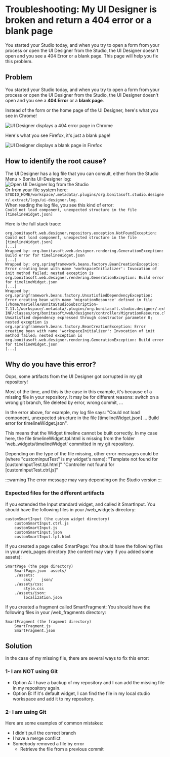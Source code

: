 
# Troubleshooting: My UI Designer is broken and return a 404 error or a blank page

You started your Studio today, and when you try to open a form from your process or open the UI Designer from the Studio, the UI Designer doesn't open and you see a 404 Error or a blank page. This page will help you fix this problem. 

## Problem

You started your Studio today, and when you try to open a form from your process or open the UI Designer from the Studio, the UI Designer doesn't open and you see a **404 Error** or a **blank page**.  

Instead of the form or the home page of the UI Designer, here's what you see in Chrome!  

![UI Designer displays a 404 error page in Chrome](images/error-my-ui-designer-broken-and-returns-404-error-out-bluechrome.png)<!--{.img-responsive}-->

Here's what you see Firefox, it's just a blank page!  

![UI Designer displays a blank page in Firefox](images/error-my-ui-designer-broken-and-returns-404-error-out-blueff.png)<!--{.img-responsive}-->
## How to identify the root cause?
The UI Designer has a log file that you can consult, either from the Studio Menu > Bonita UI-Designer log:  
![Open UI Designer log from the Studio](images/error-my-ui-designer-broken-and-returns-404-error-out-blueuidlogs.png)<!--{.img-responsive}-->  
Or from your file system here: `STUDIO_HOME/workspace/.metadata/.plugins/org.bonitasoft.studio.designer/.extract/logs/ui-designer.log`.  
When reading the log file, you see this kind of error:  
```Could not load component, unexpected structure in the file [timelineWidget.json]```

Here is the full stack trace: 
```16:32:41 [localhost-startStop-1] ERROR o.s.w.c.ContextLoader - Context initialization failed  
org.bonitasoft.web.designer.repository.exception.NotFoundException: Could not load component, unexpected structure in the file [timelineWidget.json]  
[...] 
Wrapped by: org.bonitasoft.web.designer.rendering.GenerationException: Build error for timelineWidget.json  
[...]
Wrapped by: org.springframework.beans.factory.BeanCreationException: Error creating bean with name 'workspaceInitializer': Invocation of init method failed; nested exception is org.bonitasoft.web.designer.rendering.GenerationException: Build error for timelineWidget.json  
[...]
Wrapped by: org.springframework.beans.factory.UnsatisfiedDependencyException: Error creating bean with name 'migrationResource' defined in file [/home/marielle/BonitaStudioSubscription-7.11.1/workspace/.metadata/.plugins/org.bonitasoft.studio.designer/.extract/webapps/bonita/WEB-INF/classes/org/bonitasoft/web/designer/controller/MigrationResource.class]: Unsatisfied dependency expressed through constructor parameter 0; nested exception is org.springframework.beans.factory.BeanCreationException: Error creating bean with name 'workspaceInitializer': Invocation of init method failed; nested exception is org.bonitasoft.web.designer.rendering.GenerationException: Build error for timelineWidget.json  
[...]
```

## Why do you have this error?

Oops, some artifacts from the UI Designer got corrupted in my git repository!  

Most of the time, and this is the case in this example, it's because of a missing file in your repository. It may be for different reasons: switch on a wrong git branch, file deleted by error, wrong commit, ...

In the error above, for example, my log file says: "Could not load component, unexpected structure in the file [timelineWidget.json] ... Build error for timelineWidget.json".  

This means that the Widget timeline cannot be built correctly. In my case here, the file timelineWidget.tpl.html is missing from the folder 'web_widgets/timelineWidget' committed in my git repository.

Depending on the type of the file missing, other error messages could be (where "customInputTest" is my widget's name):
"Template not found for [customInputTest.tpl.html]"
"Controller not found for [customInputTest.ctrl.js]"

:::warning
The error message may vary depending on the Studio version
:::

### Expected files for the different artifacts

If you extended the Input standard widget, and called it SmartInput.
You should have the following files in your <ProjectDir>/web_widgets directory:
```
customSmartInput (the custom widget directory)
	customSmartInput.ctrl.js
	customSmartInput.js
	customSmartInput.json
	customSmartInput.tpl.html
```

If you created a page called SmartPage:
You should have the following files in your <ProjectDir>/web_pages directory (the content may vary if you added some assets):
```
SmartPage (the page directory)
    SmartPage.json	assets/
    ./assets:
        css/	json/
    ./assets/css:
        style.css
    ./assets/json:
        localization.json
```

If you created a fragment called SmartFragment:
You should have the following files in your <ProjectDir>/web_fragments directory:
```
SmartFragment (the fragment directory)
	SmartFragment.js
	SmartFragment.json
```


## Solution

In the case of my missing file, there are several ways to fix this error:

### 1- I am NOT using Git
* Option A: I have a backup of my repository and I can add the missing file in my repository again.
* Option B: If it's default widget, I can find the file in my local studio workspace and add it to my repository.

### 2- I am using Git
Here are some examples of common mistakes:
* I didn't pull the correct branch
* I have a merge conflict
* Somebody removed a file by error
    * Retrieve the file from a previous commit
